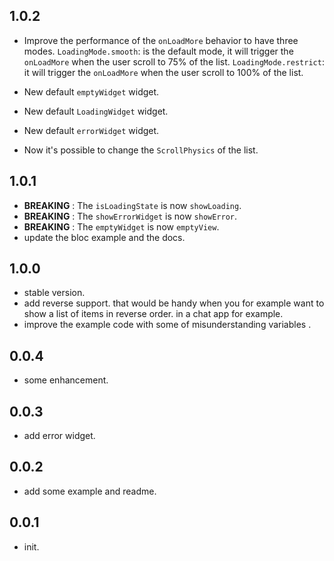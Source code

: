 ## 1.0.2

- Improve the performance of the `onLoadMore` behavior to have three modes.
  `LoadingMode.smooth`: is the default mode, it will trigger the `onLoadMore` when the user scroll to 75% of the list.
  `LoadingMode.restrict`: it will trigger the `onLoadMore` when the user scroll to 100% of the list.

- New default `emptyWidget` widget.
- New default `LoadingWidget` widget.
- New default `errorWidget` widget.
- Now it's possible to change the `ScrollPhysics` of the list.

## 1.0.1

- **BREAKING** : The `isLoadingState` is now `showLoading`.
- **BREAKING** : The `showErrorWidget` is now `showError`.
- **BREAKING** : The `emptyWidget` is now `emptyView`.
- update the bloc example and the docs.

## 1.0.0

- stable version.
- add reverse support. that would be handy when you for example want to show a list of items in reverse order. in a chat app for example.
- improve the example code with some of misunderstanding variables .

## 0.0.4

- some enhancement.

## 0.0.3

- add error widget.

## 0.0.2

- add some example and readme.

## 0.0.1

- init.
